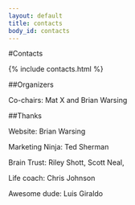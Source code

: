 ```yaml
---
layout: default
title: contacts
body_id: contacts
---
```


#Contacts

{% include contacts.html %}

##Organizers

Co-chairs: Mat X and Brian Warsing

##Thanks

Website: Brian Warsing

Marketing Ninja: Ted Sherman

Brain Trust: Riley Shott, Scott Neal, 

Life coach: Chris Johnson

Awesome dude: Luis Giraldo

